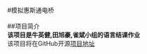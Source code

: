 #模拟惠斯通电桥<br>
<br>
##项目简介<br>
**该项目是牛英健,田旭豪,雀斌小组的语言结课作业**<br>
该项目将在GitHub开源[项目地址](https://github.com/ajian000/junkyard/tree/main/%E5%A4%A7%E4%BD%9C%E4%B8%9A)<br>
